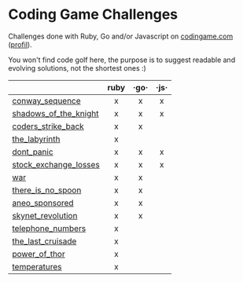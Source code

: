 # Coding Game Challenges

Challenges done with Ruby, Go and/or Javascript on [codingame.com](https://www.codingame.com/home) ([profil](https://www.codingame.com/profile/2eb82043e576d45d990da7610b3c68d34129103)).

You won't find code golf here, the purpose is to suggest readable and evolving solutions, not the shortest ones :)

|                                                         | ruby | ·go· | ·js· |
|---------------------------------------------------------|:----:|:----:|:----:|
| [conway_sequence](games/conway_sequence.md)             | x    | x    | x    |
| [shadows_of_the_knight](games/shadows_of_the_knight.md) | x    | x    | x    |
| [coders_strike_back](games/coders_strike_back.md) | x   | x    |      |      |
| [the_labyrinth](games/the_labyrinth.md)                 | x    |      |      |
| [dont_panic](games/dont_panic.md)                       | x    | x    | x    |
| [stock_exchange_losses](games/stock_exchange_losses.md) | x    | x    | x    |
| [war](games/war.md)                                     | x    | x    |      |
| [there_is_no_spoon](games/there_is_no_spoon.md)         | x    | x    |      |
| [aneo_sponsored](games/aneo_sponsored.md)               | x    | x    |      |
| [skynet_revolution](games/skynet_revolution.md)         | x    | x    |      |
| [telephone_numbers](games/telephone_numbers.md)         | x    |      |      |
| [the_last_cruisade](games/the_last_cruisade.md)         | x    |      |      |
| [power_of_thor](games/power_of_thor.md)                 | x    |      |      |
| [temperatures](games/temperatures.md)                   | x    |      |      |